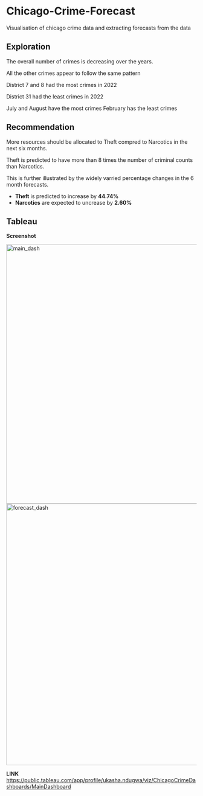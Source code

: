 # Chicago-Crime-Forecast
Visualisation of chicago crime data and extracting forecasts from the data

## Exploration

The overall number of crimes is decreasing over the years.

All the other crimes appear to follow the same pattern


District 7 and 8 had the most crimes in 2022

District 31 had the least crimes in 2022



July and August have the most crimes
February has the least crimes



## Recommendation

More resources should be allocated to Theft compred to Narcotics in the next six months.

Theft is predicted to have more than 8 times the number of criminal counts than Narcotics.

This is further illustrated by the widely varried percentage changes in the 6 month forecasts.
- **Theft** is predicted to increase by **44.74%**
- **Narcotics** are expected to uncrease by **2.60%**
  
## Tableau 

**Screenshot**

<img width="687" alt="main_dash" src="https://github.com/UKashNK/Chicago-Crime-Forecast/assets/161112989/e495adb6-465a-415c-ae64-5abc32c5b7c8">

<img width="693" alt="forecast_dash" src="https://github.com/UKashNK/Chicago-Crime-Forecast/assets/161112989/8b10ae2c-5d50-4947-9a9d-7f436162cd8a">


**LINK**
https://public.tableau.com/app/profile/ukasha.ndugwa/viz/ChicagoCrimeDashboards/MainDashboard

